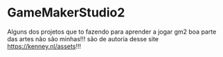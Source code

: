 # GameMakerStudio2
Alguns dos projetos que to fazendo para aprender a jogar gm2
boa parte das artes não são minhas!!! são de autoria desse site https://kenney.nl/assets!!!
